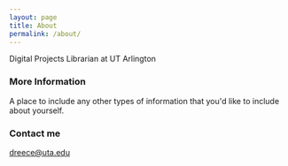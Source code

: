 ```yaml
---
layout: page
title: About
permalink: /about/
---
```


Digital Projects Librarian at UT Arlington

### More Information

A place to include any other types of information that you'd like to include about yourself.

### Contact me

[dreece@uta.edu](mailto:dreece@uta.edu)